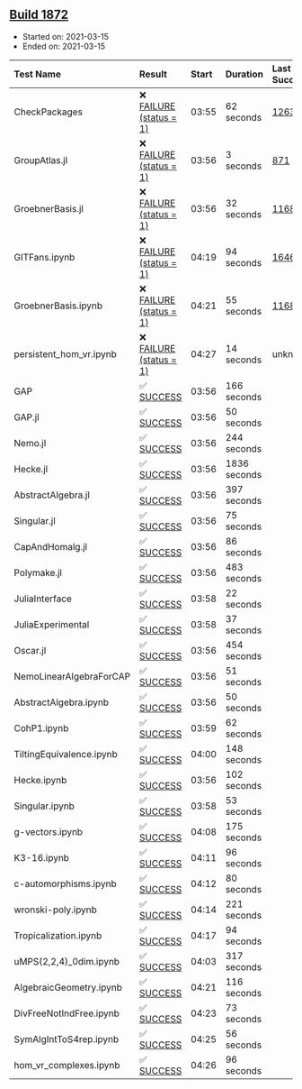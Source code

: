 ## [Build 1872](https://oscarci.mathematik.uni-kl.de/job/oscar-stable/1872/)

* Started on: 2021-03-15
* Ended on: 2021-03-15

| Test Name    | Result | Start | Duration | Last Success | First Failure |
|:-------------|:-------|:------|:---------|:-------------|:--------------|
| CheckPackages | ❌ [FAILURE (status = 1)](https://oscarci.mathematik.uni-kl.de/job/oscar-stable/1872/artifact/logs/build-1872/CheckPackages.log) | 03:55 | 62 seconds | [1263](https://oscarci.mathematik.uni-kl.de/job/oscar-stable/1263/) | [1264](https://oscarci.mathematik.uni-kl.de/job/oscar-stable/1264/) |
| GroupAtlas.jl | ❌ [FAILURE (status = 1)](https://oscarci.mathematik.uni-kl.de/job/oscar-stable/1872/artifact/logs/build-1872/GroupAtlas.jl.log) | 03:56 | 3 seconds | [871](https://oscarci.mathematik.uni-kl.de/job/oscar-stable/871/) | [872](https://oscarci.mathematik.uni-kl.de/job/oscar-stable/872/) |
| GroebnerBasis.jl | ❌ [FAILURE (status = 1)](https://oscarci.mathematik.uni-kl.de/job/oscar-stable/1872/artifact/logs/build-1872/GroebnerBasis.jl.log) | 03:56 | 32 seconds | [1168](https://oscarci.mathematik.uni-kl.de/job/oscar-stable/1168/) | [1169](https://oscarci.mathematik.uni-kl.de/job/oscar-stable/1169/) |
| GITFans.ipynb | ❌ [FAILURE (status = 1)](https://oscarci.mathematik.uni-kl.de/job/oscar-stable/1872/artifact/logs/build-1872/GITFans.ipynb.log) | 04:19 | 94 seconds | [1646](https://oscarci.mathematik.uni-kl.de/job/oscar-stable/1646/) | [1647](https://oscarci.mathematik.uni-kl.de/job/oscar-stable/1647/) |
| GroebnerBasis.ipynb | ❌ [FAILURE (status = 1)](https://oscarci.mathematik.uni-kl.de/job/oscar-stable/1872/artifact/logs/build-1872/GroebnerBasis.ipynb.log) | 04:21 | 55 seconds | [1168](https://oscarci.mathematik.uni-kl.de/job/oscar-stable/1168/) | [1169](https://oscarci.mathematik.uni-kl.de/job/oscar-stable/1169/) |
| persistent_hom_vr.ipynb | ❌ [FAILURE (status = 1)](https://oscarci.mathematik.uni-kl.de/job/oscar-stable/1872/artifact/logs/build-1872/persistent_hom_vr.ipynb.log) | 04:27 | 14 seconds | unknown | unknown |
| GAP | ✅ [SUCCESS](https://oscarci.mathematik.uni-kl.de/job/oscar-stable/1872/artifact/logs/build-1872/GAP.log) | 03:56 | 166 seconds |  |  |
| GAP.jl | ✅ [SUCCESS](https://oscarci.mathematik.uni-kl.de/job/oscar-stable/1872/artifact/logs/build-1872/GAP.jl.log) | 03:56 | 50 seconds |  |  |
| Nemo.jl | ✅ [SUCCESS](https://oscarci.mathematik.uni-kl.de/job/oscar-stable/1872/artifact/logs/build-1872/Nemo.jl.log) | 03:56 | 244 seconds |  |  |
| Hecke.jl | ✅ [SUCCESS](https://oscarci.mathematik.uni-kl.de/job/oscar-stable/1872/artifact/logs/build-1872/Hecke.jl.log) | 03:56 | 1836 seconds |  |  |
| AbstractAlgebra.jl | ✅ [SUCCESS](https://oscarci.mathematik.uni-kl.de/job/oscar-stable/1872/artifact/logs/build-1872/AbstractAlgebra.jl.log) | 03:56 | 397 seconds |  |  |
| Singular.jl | ✅ [SUCCESS](https://oscarci.mathematik.uni-kl.de/job/oscar-stable/1872/artifact/logs/build-1872/Singular.jl.log) | 03:56 | 75 seconds |  |  |
| CapAndHomalg.jl | ✅ [SUCCESS](https://oscarci.mathematik.uni-kl.de/job/oscar-stable/1872/artifact/logs/build-1872/CapAndHomalg.jl.log) | 03:56 | 86 seconds |  |  |
| Polymake.jl | ✅ [SUCCESS](https://oscarci.mathematik.uni-kl.de/job/oscar-stable/1872/artifact/logs/build-1872/Polymake.jl.log) | 03:56 | 483 seconds |  |  |
| JuliaInterface | ✅ [SUCCESS](https://oscarci.mathematik.uni-kl.de/job/oscar-stable/1872/artifact/logs/build-1872/JuliaInterface.log) | 03:58 | 22 seconds |  |  |
| JuliaExperimental | ✅ [SUCCESS](https://oscarci.mathematik.uni-kl.de/job/oscar-stable/1872/artifact/logs/build-1872/JuliaExperimental.log) | 03:58 | 37 seconds |  |  |
| Oscar.jl | ✅ [SUCCESS](https://oscarci.mathematik.uni-kl.de/job/oscar-stable/1872/artifact/logs/build-1872/Oscar.jl.log) | 03:56 | 454 seconds |  |  |
| NemoLinearAlgebraForCAP | ✅ [SUCCESS](https://oscarci.mathematik.uni-kl.de/job/oscar-stable/1872/artifact/logs/build-1872/NemoLinearAlgebraForCAP.log) | 03:56 | 51 seconds |  |  |
| AbstractAlgebra.ipynb | ✅ [SUCCESS](https://oscarci.mathematik.uni-kl.de/job/oscar-stable/1872/artifact/logs/build-1872/AbstractAlgebra.ipynb.log) | 03:56 | 50 seconds |  |  |
| CohP1.ipynb | ✅ [SUCCESS](https://oscarci.mathematik.uni-kl.de/job/oscar-stable/1872/artifact/logs/build-1872/CohP1.ipynb.log) | 03:59 | 62 seconds |  |  |
| TiltingEquivalence.ipynb | ✅ [SUCCESS](https://oscarci.mathematik.uni-kl.de/job/oscar-stable/1872/artifact/logs/build-1872/TiltingEquivalence.ipynb.log) | 04:00 | 148 seconds |  |  |
| Hecke.ipynb | ✅ [SUCCESS](https://oscarci.mathematik.uni-kl.de/job/oscar-stable/1872/artifact/logs/build-1872/Hecke.ipynb.log) | 03:56 | 102 seconds |  |  |
| Singular.ipynb | ✅ [SUCCESS](https://oscarci.mathematik.uni-kl.de/job/oscar-stable/1872/artifact/logs/build-1872/Singular.ipynb.log) | 03:58 | 53 seconds |  |  |
| g-vectors.ipynb | ✅ [SUCCESS](https://oscarci.mathematik.uni-kl.de/job/oscar-stable/1872/artifact/logs/build-1872/g-vectors.ipynb.log) | 04:08 | 175 seconds |  |  |
| K3-16.ipynb | ✅ [SUCCESS](https://oscarci.mathematik.uni-kl.de/job/oscar-stable/1872/artifact/logs/build-1872/K3-16.ipynb.log) | 04:11 | 96 seconds |  |  |
| c-automorphisms.ipynb | ✅ [SUCCESS](https://oscarci.mathematik.uni-kl.de/job/oscar-stable/1872/artifact/logs/build-1872/c-automorphisms.ipynb.log) | 04:12 | 80 seconds |  |  |
| wronski-poly.ipynb | ✅ [SUCCESS](https://oscarci.mathematik.uni-kl.de/job/oscar-stable/1872/artifact/logs/build-1872/wronski-poly.ipynb.log) | 04:14 | 221 seconds |  |  |
| Tropicalization.ipynb | ✅ [SUCCESS](https://oscarci.mathematik.uni-kl.de/job/oscar-stable/1872/artifact/logs/build-1872/Tropicalization.ipynb.log) | 04:17 | 94 seconds |  |  |
| uMPS(2,2,4)_0dim.ipynb | ✅ [SUCCESS](https://oscarci.mathematik.uni-kl.de/job/oscar-stable/1872/artifact/logs/build-1872/uMPS-2-2-4-_0dim.ipynb.log) | 04:03 | 317 seconds |  |  |
| AlgebraicGeometry.ipynb | ✅ [SUCCESS](https://oscarci.mathematik.uni-kl.de/job/oscar-stable/1872/artifact/logs/build-1872/AlgebraicGeometry.ipynb.log) | 04:21 | 116 seconds |  |  |
| DivFreeNotIndFree.ipynb | ✅ [SUCCESS](https://oscarci.mathematik.uni-kl.de/job/oscar-stable/1872/artifact/logs/build-1872/DivFreeNotIndFree.ipynb.log) | 04:23 | 73 seconds |  |  |
| SymAlgIntToS4rep.ipynb | ✅ [SUCCESS](https://oscarci.mathematik.uni-kl.de/job/oscar-stable/1872/artifact/logs/build-1872/SymAlgIntToS4rep.ipynb.log) | 04:25 | 56 seconds |  |  |
| hom_vr_complexes.ipynb | ✅ [SUCCESS](https://oscarci.mathematik.uni-kl.de/job/oscar-stable/1872/artifact/logs/build-1872/hom_vr_complexes.ipynb.log) | 04:26 | 96 seconds |  |  |
